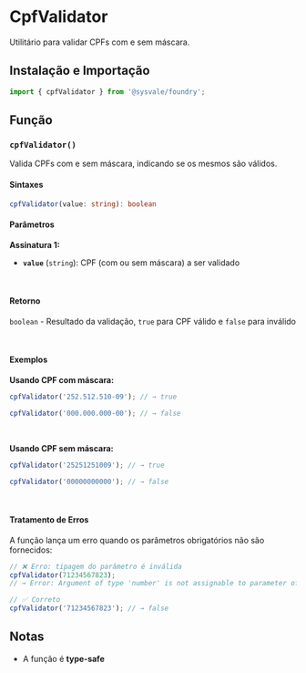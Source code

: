 # CpfValidator

Utilitário para validar CPFs com e sem máscara.

## Instalação e Importação

```typescript
import { cpfValidator } from '@sysvale/foundry';
```

## Função

### `cpfValidator()`

Valida CPFs com e sem máscara, indicando se os mesmos são válidos.

#### Sintaxes

```typescript
cpfValidator(value: string): boolean
```

#### Parâmetros

**Assinatura 1:**

- **`value`** (`string`): CPF (com ou sem máscara) a ser validado

<br />

#### Retorno

`boolean` - Resultado da validação, `true` para CPF válido e `false` para inválido

<br />

#### Exemplos

**Usando CPF com máscara:**

```typescript
cpfValidator('252.512.510-09'); // → true

cpfValidator('000.000.000-00'); // → false
```

<br />

**Usando CPF sem máscara:**

```typescript
cpfValidator('25251251009'); // → true

cpfValidator('00000000000'); // → false
```

<br />

#### Tratamento de Erros

A função lança um erro quando os parâmetros obrigatórios não são fornecidos:

```typescript
// ❌ Erro: tipagem do parâmetro é inválida
cpfValidator(71234567823);
// → Error: Argument of type 'number' is not assignable to parameter of type 'string'.

// ✅ Correto
cpfValidator('71234567823'); // → false
```

## Notas

- A função é **type-safe**
